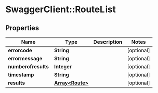 # SwaggerClient::RouteList

## Properties
Name | Type | Description | Notes
------------ | ------------- | ------------- | -------------
**errorcode** | **String** |  | [optional] 
**errormessage** | **String** |  | [optional] 
**numberofresults** | **Integer** |  | [optional] 
**timestamp** | **String** |  | [optional] 
**results** | [**Array&lt;Route&gt;**](Route.md) |  | [optional] 


